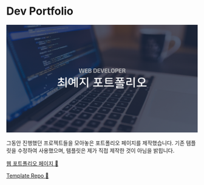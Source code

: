 # Dev Portfolio

![sample](./images/portfolio_sample.png)

그동안 진행했던 프로젝트들을 모아놓은 포트폴리오 페이지를 제작했습니다. 기존 템플릿을 수정하여 사용했으며, 템플릿은 제가 직접 제작한 것이 아님을 밝힙니다. 

 [웹 포트폴리오 페이지 🔗](zoetrope56.github.io/myPortfolio)

[Template Repo 🔗](https://ryanfitzgerald.github.io/devportfolio/)